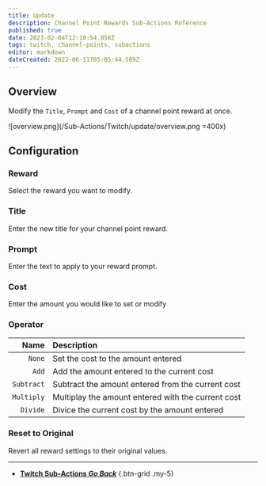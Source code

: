```yaml
---
title: Update
description: Channel Point Rewards Sub-Actions Reference
published: true
date: 2023-02-04T12:10:54.058Z
tags: twitch, channel-points, subactions
editor: markdown
dateCreated: 2022-06-11T05:05:44.509Z
---
```


## Overview
Modify the `Title`, `Prompt` and `Cost` of a channel point reward at once.

![overview.png](/Sub-Actions/Twitch/update/overview.png =400x)

## Configuration
### Reward
Select the reward you want to modify.

### Title
Enter the new title for your channel point reward.

### Prompt
Enter the text to apply to your reward prompt.

### Cost
Enter the amount you would like to set or modify

### Operator
Name | Description
----:|:------------
`None` | Set the cost to the amount entered
`Add` | Add the amount entered to the current cost
`Subtract` | Subtract the amount entered from the current cost
`Multiply` | Multiplay the amount entered with the current cost
`Divide` | Divice the current cost by the amount entered

### Reset to Original
Revert all reward settings to their original values.

---

- [<i class="mdi mdi-chevron-left"></i>**Twitch Sub-Actions *Go Back***](/Sub-Actions/Twitch)
{.btn-grid .my-5}